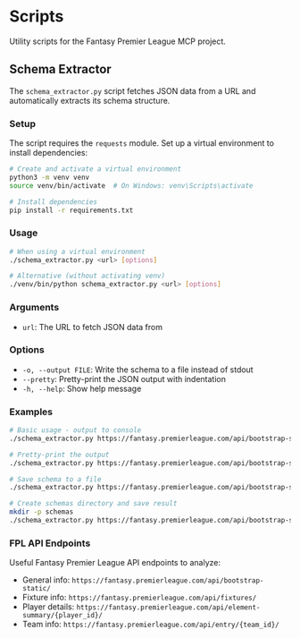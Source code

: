 # Scripts

Utility scripts for the Fantasy Premier League MCP project.

## Schema Extractor

The `schema_extractor.py` script fetches JSON data from a URL and automatically extracts its schema structure.

### Setup

The script requires the `requests` module. Set up a virtual environment to install dependencies:

```bash
# Create and activate a virtual environment
python3 -m venv venv
source venv/bin/activate  # On Windows: venv\Scripts\activate

# Install dependencies
pip install -r requirements.txt
```

### Usage

```bash
# When using a virtual environment
./schema_extractor.py <url> [options]

# Alternative (without activating venv)
./venv/bin/python schema_extractor.py <url> [options]
```

### Arguments

- `url`: The URL to fetch JSON data from

### Options

- `-o, --output FILE`: Write the schema to a file instead of stdout
- `--pretty`: Pretty-print the JSON output with indentation
- `-h, --help`: Show help message

### Examples

```bash
# Basic usage - output to console
./schema_extractor.py https://fantasy.premierleague.com/api/bootstrap-static/

# Pretty-print the output
./schema_extractor.py https://fantasy.premierleague.com/api/bootstrap-static/ --pretty

# Save schema to a file
./schema_extractor.py https://fantasy.premierleague.com/api/bootstrap-static/ -o schema.json --pretty

# Create schemas directory and save result
mkdir -p schemas
./schema_extractor.py https://fantasy.premierleague.com/api/bootstrap-static/ -o schemas/static_schema.json --pretty
```

### FPL API Endpoints

Useful Fantasy Premier League API endpoints to analyze:

- General info: `https://fantasy.premierleague.com/api/bootstrap-static/`
- Fixture info: `https://fantasy.premierleague.com/api/fixtures/`
- Player details: `https://fantasy.premierleague.com/api/element-summary/{player_id}/`
- Team info: `https://fantasy.premierleague.com/api/entry/{team_id}/`